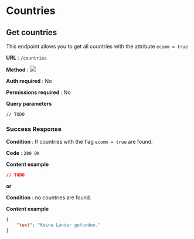 # Countries

## Get countries

This endpoint allows you to get all countries with the attribute `ecomm = true`

**URL** : `/countries`

**Method** : <img src="https://img.shields.io/badge/GET%20-%23323330.svg?&style=flat&color=green"/>

**Auth required** : No

**Permissions required** : No

**Query parameters**

```
// TODO
```

### Success Response

**Condition** : If countries with the flag `ecomm = true` are found.

**Code** : `200 OK`

**Content example**

```json
// TODO
```

**or**

**Condition** : no countries are found.

**Content example**

```json
{
    "text": "Keine Länder gefunden."
}
```

